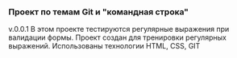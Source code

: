 ### Проект по темам Git и "командная строка"
v.0.0.1
В этом проекте тестируются регулярные выражения при валидации формы.
Проект создан для тренировки регулярных выражений.
Использованы технологии HTML, CSS, GIT
